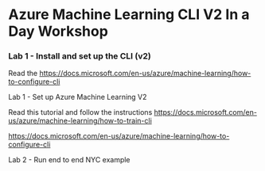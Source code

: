 # Azure Machine Learning CLI V2 In a Day Workshop

### Lab 1 - Install and set up the CLI (v2)

Read the 
https://docs.microsoft.com/en-us/azure/machine-learning/how-to-configure-cli


Lab 1 - Set up Azure Machine Learning V2 

Read this tutorial and follow the instructions
https://docs.microsoft.com/en-us/azure/machine-learning/how-to-train-cli


https://docs.microsoft.com/en-us/azure/machine-learning/how-to-configure-cli

Lab 2 - Run end to end NYC example 


